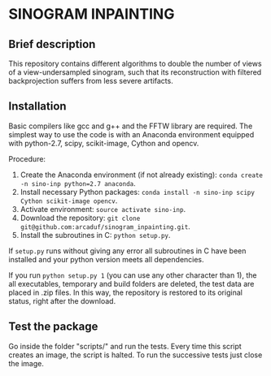 SINOGRAM INPAINTING
===================



##  Brief description
This repository contains different algorithms to double the number of views
of a view-undersampled sinogram, such that its reconstruction with filtered backprojection 
suffers from less severe artifacts.



##  Installation
Basic compilers like gcc and g++ and the FFTW library are required.
The simplest way to use the code is with an Anaconda environment equipped with
python-2.7, scipy, scikit-image, Cython and opencv.

Procedure:
	
1. Create the Anaconda environment (if not already existing): `conda create -n sino-inp python=2.7 anaconda`.
2. Install necessary Python packages: `conda install -n sino-inp scipy Cython scikit-image opencv`.
3. Activate environment: `source activate sino-inp`.
4. Download the repository: `git clone git@github.com:arcaduf/sinogram_inpainting.git`.
5. Install the subroutines in C: `python setup.py`.

If `setup.py` runs without giving any error all subroutines in C have been installed and
your python version meets all dependencies.

If you run `python setup.py 1` (you can use any other character than 1), the 
all executables, temporary and build folders are deleted, the test data are 
placed in .zip files. In this way, the repository is restored to its original
status, right after the download.


##  Test the package
Go inside the folder "scripts/" and run the tests.
Every time this script creates an image, the script is halted. To run the successive tests
just close the image.

